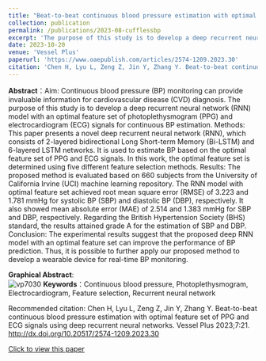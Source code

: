 ```yaml
---
title: "Beat-to-beat continuous blood pressure estimation with optimal feature set of PPG and ECG signals using deep recurrent neural networks"
collection: publication
permalink: /publications/2023-08-cufflessbp
excerpt: 'The purpose of this study is to develop a deep recurrent neural network (RNN) model with optimal feature set of photoplethysmogram (PPG) and electrocardiogram (ECG) signals for continuous BP estimation. '
date: 2023-10-20
venue: 'Vessel Plus'
paperurl: 'https://www.oaepublish.com/articles/2574-1209.2023.30'
citation: 'Chen H, Lyu L, Zeng Z, Jin Y, Zhang Y. Beat-to-beat continuous blood pressure estimation with optimal feature set of PPG and ECG signals using deep recurrent neural networks. Vessel Plus. 2023; 7: 21. http://dx.doi.org/10.20517/2574-1209.2023.30'
---
```

**Abstract**：Aim: Continuous blood pressure (BP) monitoring can provide invaluable information for cardiovascular disease (CVD) diagnosis. The purpose of this study is to develop a deep recurrent neural network (RNN) model with an optimal feature set of photoplethysmogram (PPG) and electrocardiogram (ECG) signals for continuous BP estimation.
Methods: This paper presents a novel deep recurrent neural network (RNN), which consists of 2-layered bidirectional Long Short-term Memory (Bi-LSTM) and 6-layered LSTM networks. It is used to estimate BP based on the optimal feature set of PPG and ECG signals. In this work, the optimal feature set is determined using five different feature selection methods.
Results: The proposed method is evaluated based on 660 subjects from the University of California Irvine (UCI) machine learning repository. The RNN model with optimal feature set achieved root mean square error (RMSE) of 3.223 and 1.781 mmHg for systolic BP (SBP) and diastolic BP (DBP), respectively. It also showed mean absolute error (MAE) of 2.514 and 1.383 mmHg for SBP and DBP, respectively. Regarding the British Hypertension Society (BHS) standard, the results attained grade A for the estimation of SBP and DBP.
Conclusion: The experimental results suggest that the proposed deep RNN model with an optimal feature set can improve the performance of BP prediction. Thus, it is possible to further apply our proposed method to develop a wearable device for real-time BP monitoring.  

**Graphical Abstract**:   
![vp7030](https://yanweijin.github.io/images/vp7030.jpg)
**Keywords**：Continuous blood pressure, Photoplethysmogram, Electrocardiogram, Feature selection, Recurrent neural network

Recommended citation: Chen H, Lyu L, Zeng Z, Jin Y, Zhang Y. Beat-to-beat continuous blood pressure estimation with optimal feature set of PPG and ECG signals using deep recurrent neural networks. Vessel Plus 2023;7:21. http://dx.doi.org/10.20517/2574-1209.2023.30  

[Click to view this paper](https://www.oaepublish.com/articles/2574-1209.2023.30)

